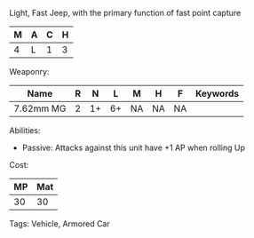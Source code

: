 Light, Fast Jeep, with the primary function of fast point capture

| M   | A   | C   | H   |
| --- | --- | --- | --- |
| 4   | L   | 1   | 3   |

Weaponry:

| Name      | R   | N   | L   | M   | H   | F   | Keywords |
| --------- | --- | --- | --- | --- | --- | --- | -------- |
| 7.62mm MG | 2   | 1+  | 6+  | NA  | NA  | NA  |          |

Abilities:
- Passive: Attacks against this unit have +1 AP when rolling Up


Cost:

| MP  | Mat |
| --- | --- |
| 30  | 30  |


Tags:
Vehicle, Armored Car
